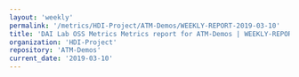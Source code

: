 ```yaml
---
layout: 'weekly'
permalink: '/metrics/HDI-Project/ATM-Demos/WEEKLY-REPORT-2019-03-10'
title: 'DAI Lab OSS Metrics Metrics report for ATM-Demos | WEEKLY-REPORT-2019-03-10'
organization: 'HDI-Project'
repository: 'ATM-Demos'
current_date: '2019-03-10'
---
```

